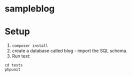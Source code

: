 sampleblog
==========

Setup
=====

1. `composer install`
2. create a database called blog - import the SQL schema.
3. Run test: 

  ```
cd tests
phpunit
```
